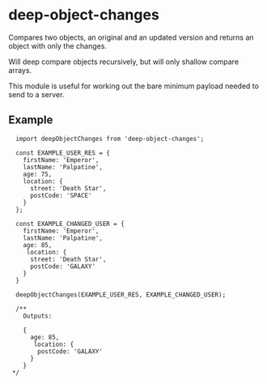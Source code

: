 # deep-object-changes
Compares two objects, an original and an updated version and returns an object with only the changes.

Will deep compare objects recursively, but will only shallow compare arrays.

This module is useful for working out the bare minimum payload needed to send to a server.

## Example

```
  import deepObjectChanges from 'deep-object-changes';
  
  const EXAMPLE_USER_RES = {
    firstName: 'Emperor',
    lastName: 'Palpatine',
    age: 75,
    location: {
      street: 'Death Star',
      postCode: 'SPACE'
    }
  };
  
  const EXAMPLE_CHANGED_USER = {
    firstName: 'Emperor',
    lastName: 'Palpatine',
    age: 85,
     location: {
      street: 'Death Star',
      postCode: 'GALAXY'
    }
  }
  
  deepObjectChanges(EXAMPLE_USER_RES, EXAMPLE_CHANGED_USER);
  
  /**
    Outputs: 
    
    {
      age: 85,
       location: {
        postCode: 'GALAXY'
      }
    }
 */
  
```
